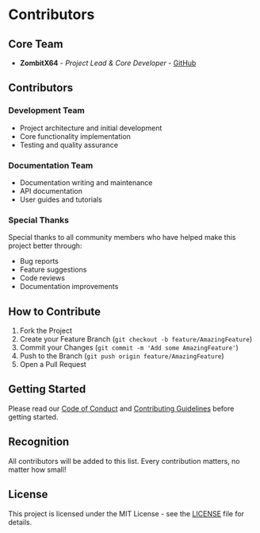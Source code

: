 # Contributors

## Core Team

- **ZombitX64** - *Project Lead & Core Developer* - [GitHub](https://github.com/ZombitX64)

## Contributors

### Development Team
- Project architecture and initial development
- Core functionality implementation
- Testing and quality assurance

### Documentation Team
- Documentation writing and maintenance
- API documentation
- User guides and tutorials

### Special Thanks
Special thanks to all community members who have helped make this project better through:
- Bug reports
- Feature suggestions
- Code reviews
- Documentation improvements

## How to Contribute

1. Fork the Project
2. Create your Feature Branch (`git checkout -b feature/AmazingFeature`)
3. Commit your Changes (`git commit -m 'Add some AmazingFeature'`)
4. Push to the Branch (`git push origin feature/AmazingFeature`)
5. Open a Pull Request

## Getting Started
Please read our [Code of Conduct](CODE_OF_CONDUCT.md) and [Contributing Guidelines](CONTRIBUTING.md) before getting started.

## Recognition
All contributors will be added to this list. Every contribution matters, no matter how small!

## License
This project is licensed under the MIT License - see the [LICENSE](LICENSE) file for details.
